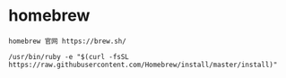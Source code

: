 # homebrew

    homebrew 官网 https://brew.sh/
    
    /usr/bin/ruby -e "$(curl -fsSL https://raw.githubusercontent.com/Homebrew/install/master/install)"
